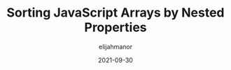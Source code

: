 ---
author: elijahmanor
date: 2021-09-30
tags:
  - javascript
target_url: https://elijahmanor.com/byte/js-array-sort-nest
title: Sorting JavaScript Arrays by Nested Properties
---